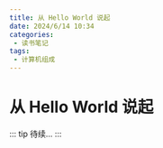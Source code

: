 ```yaml
---
title: 从 Hello World 说起
date: 2024/6/14 10:34
categories:
 - 读书笔记
tags:
 - 计算机组成
---
```


# 从 Hello World 说起

::: tip
待续...
:::